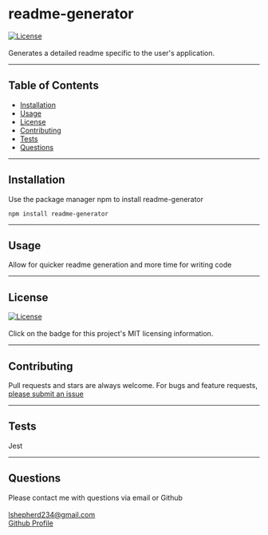 # readme-generator
[![License](https://img.shields.io/badge/License-MIT-yellow.svg)](https://opensource.org/licenses/MIT)  
<br>
Generates a detailed readme specific to the user's application.

---
## Table of Contents
- [Installation](#installation)
- [Usage](#usage)
- [License](#license)
- [Contributing](#contributing)
- [Tests](#tests)
- [Questions](#questions)

---
## Installation
Use the package manager npm to install readme-generator  
<pre><code>npm install readme-generator</code></pre>

---
## Usage
Allow for quicker readme generation and more time for writing code

---
## License
[![License](https://img.shields.io/badge/License-MIT-yellow.svg)](https://opensource.org/licenses/MIT)  
<br>
Click on the badge for this project's MIT licensing information.

---
## Contributing
Pull requests and stars are always welcome. For bugs and feature requests, [please submit an issue](https://github.com/ShepLT1/readme-generator/issues/new)

---
## Tests
Jest

---
## Questions
Please contact me with questions via email or Github  
<br>
lshepherd234@gmail.com  
[Github Profile](https://github.com/ShepLT1)